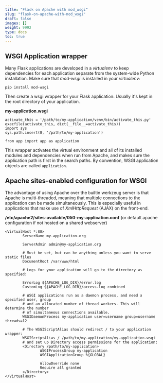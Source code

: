 ```yaml
---
title: "Flask on Apache with mod_wsgi"
slug: "flask-on-apache-with-mod_wsgi"
draft: false
images: []
weight: 9992
type: docs
toc: true
---
```


## WSGI Application wrapper
Many Flask applications are developed in a *virtualenv* to keep dependencies for each application separate from the system-wide Python installation. Make sure that *mod-wsgi* is installed in your *virtualenv*:

    pip install mod-wsgi

Then create a wsgi wrapper for your Flask application. Usually it's kept in the root directory of your application.


**my-application.wsgi**

    activate_this = '/path/to/my-application/venv/bin/activate_this.py'
    execfile(activate_this, dict(__file__=activate_this))
    import sys
    sys.path.insert(0, '/path/to/my-application')

    from app import app as application

This wrapper activates the virtual environment and all of its installed modules and dependencies when run from Apache, and makes sure the application path is first in the search paths. By convention, WSGI application objects are called `application`. 

## Apache sites-enabled configuration for WSGI
The advantage of using Apache over the builtin werkzeug server is that Apache is multi-threaded, meaning that multiple connections to the application can be made simultaneously. This is especially useful in applications that make use of *XmlHttpRequest* (AJAX) on the front-end.

**/etc/apache2/sites-available/050-my-application.conf** (or default apache configuration if not hosted on a shared webserver)

    <VirtualHost *:80>
            ServerName my-application.org
    
            ServerAdmin admin@my-application.org

            # Must be set, but can be anything unless you want to serve static files
            DocumentRoot /var/www/html
    
            # Logs for your application will go to the directory as specified:
    
            ErrorLog ${APACHE_LOG_DIR}/error.log
            CustomLog ${APACHE_LOG_DIR}/access.log combined
    
            # WSGI applications run as a daemon process, and need a specified user, group
            # and an allocated number of thread workers. This will determine the number
            # of simultaneous connections available.
            WSGIDaemonProcess my-application user=username group=username threads=12
            
            # The WSGIScriptAlias should redirect / to your application wrapper:
            WSGIScriptAlias / /path/to/my-application/my-application.wsgi
            # and set up Directory access permissions for the application:
            <Directory /path/to/my-application>
                    WSGIProcessGroup my-application
                    WSGIApplicationGroup %{GLOBAL}
                    
                    AllowOverride none
                    Require all granted
            </Directory>
    </VirtualHost>



